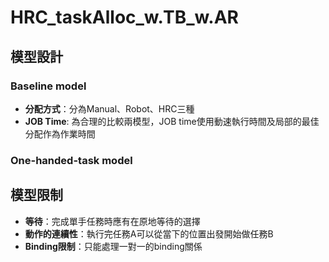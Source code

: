 # HRC_taskAlloc_w.TB_w.AR

## 模型設計
### Baseline model
 - **分配方式**：分為Manual、Robot、HRC三種
 - **JOB Time**: 為合理的比較兩模型，JOB time使用動速執行時間及局部的最佳分配作為作業時間
### One-handed-task model
## 模型限制
 - **等待**：完成單手任務時應有在原地等待的選擇
 - **動作的連續性**：執行完任務A可以從當下的位置出發開始做任務B
 - **Binding限制**：只能處理一對一的binding關係
